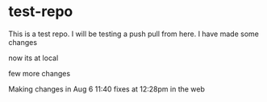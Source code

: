 # test-repo
This is a test repo.
I will be testing a push pull from here.
I have made some changes


now its at local

few more changes

Making changes in Aug 6 11:40 fixes
at 12:28pm in the web
